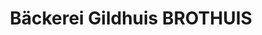 ---
title: "Bäckerei Gildhuis BROTHUIS"
url: /bocholt/baeckerei-gildhuis-brothuis/
shop: Bäckerei
---